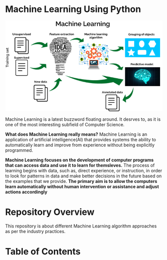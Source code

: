 # Machine Learning Using Python
![mlflow.png](images/mlflow.png)

Machine Learning is a latest buzzword floating around. It desrves to, as it is one of the most interesting subfield of Computer Science.

 __What does Machine Learning really means?__
Machine Learning is an application of artificial intelligence(AI) that provides systems the ability to automatically learn and improve from experience without being explicitly programmed.

__Machine Learning focuses on the development of computer programs that can access data and use it to learn for themsleves.__
The process of learning begins with data, such as, direct experience, or instruction, in order to look for patterns in data and make better decisions in the future based on the examples that we provide. 
__The primary aim is to allow the computers learn automatically without human intervention or assistance and adjust actions accordingly__ 

# Repository Overview
This repository is about different Machine Learning algorithm approaches as per the industry practices.

# Table of Contents
